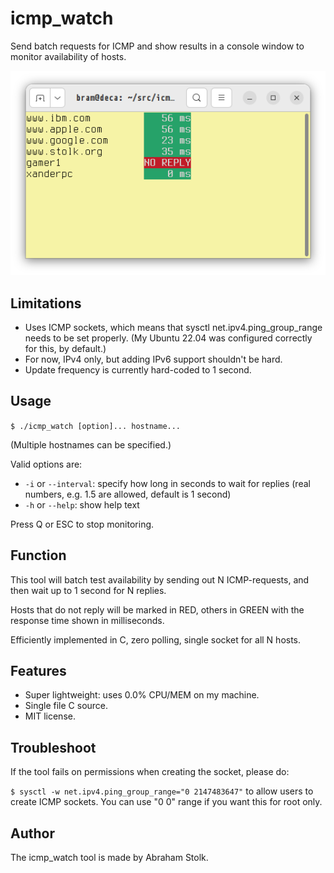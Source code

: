 # icmp_watch
Send batch requests for ICMP and show results in a console window to monitor availability of hosts.

![console](console.png "console")


## Limitations

 * Uses ICMP sockets, which means that sysctl net.ipv4.ping_group_range needs to be set properly. (My Ubuntu 22.04 was configured correctly for this, by default.)
 * For now, IPv4 only, but adding IPv6 support shouldn't be hard.
 * Update frequency is currently hard-coded to 1 second.


## Usage

`$ ./icmp_watch [option]... hostname...`

(Multiple hostnames can be specified.)

Valid options are:

* `-i` or `--interval`: specify how long in seconds to wait for replies (real numbers, e.g. 1.5 are allowed, default is 1 second)
* `-h` or `--help`: show help text

Press Q or ESC to stop monitoring.


## Function

This tool will batch test availability by sending out N ICMP-requests, and then wait up to 1 second  for N replies.

Hosts that do not reply will be marked in RED, others in GREEN with the response time shown in milliseconds.

Efficiently implemented in C, zero polling, single socket for all N hosts.


## Features

 * Super lightweight: uses 0.0% CPU/MEM on my machine.
 * Single file C source.
 * MIT license.


## Troubleshoot

If the tool fails on permissions when creating the socket, please do:

`$ sysctl -w net.ipv4.ping_group_range="0 2147483647"` to allow users to create ICMP sockets. You can use "0 0" range if you want this for root only.


## Author

The icmp_watch tool is made by Abraham Stolk.

